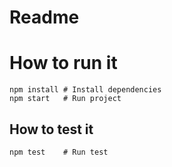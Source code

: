 # Readme

# How to run it

```
npm install # Install dependencies
npm start   # Run project
```

## How to test it

```
npm test    # Run test
```
